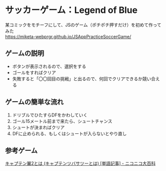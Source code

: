 # サッカーゲーム：Legend of Blue
某コミックをモチーフにして、JSのゲーム（ポチポチ押すだけ）を初めて作ってみた  
https://miketa-webprgr.github.io/JSAppPracticeSoccerGame/

## ゲームの説明
- ボタンが表示されるので、選択をする
- ゴールをすればクリア
- 失敗すると「〇〇回目の挑戦」と出るので、何回でクリアできるか競い合える

## ゲームの簡単な流れ
1. ドリブルでひたすらDFをかわしていく
2. ゴール15メートル前まで来たら、シュートチャンス
3. シュートが決まればクリア
4. DFに止められる、もしくはシュートが入らないとやり直し

## 参考ゲーム
[キャプテン翼2とは \(キャプテンツバサツーとは\) \[単語記事\] \- ニコニコ大百科](https://dic.nicovideo.jp/a/%E3%82%AD%E3%83%A3%E3%83%97%E3%83%86%E3%83%B3%E7%BF%BC2)
